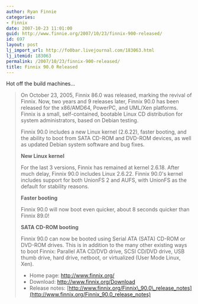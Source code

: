 ```yaml
---
author: Ryan Finnie
categories:
- Finnix
date: 2007-10-23 11:01:00
guid: http://www.finnie.org/2007/10/23/finnix-900-released/
id: 697
layout: post
lj_import_url: http://fo0bar.livejournal.com/183063.html
lj_itemid: 183063
permalink: /2007/10/23/finnix-900-released/
title: Finnix 90.0 Released
---
```

Hot off the build machines...

> On October 23, 2005, Finnix 86.0 was released, marking the revival of Finnix. Now, two years and 9 releases later, Finnix 90.0 has been released for the x86/AMD64, PowerPC, and UML/Xen platforms. Finnix is a small, self-contained, bootable Linux CD distribution for system administrators, based on Debian testing.
> 
> Finnix 90.0 includes a new Linux kernel (2.6.22), faster booting, and the ability to boot from SATA CD-ROM and DVD-ROM devices, as well as updated Debian system software and bug fixes.
> 
> **New Linux kernel**
> 
> For the last 3 versions, Finnix has remained at kernel 2.6.18. After much delay, Finnix 90.0 includes Linux 2.6.22. Finnix 90.0's kernel includes support for both UnionFS 2 and AUFS, with UnionFS as the default for stability reasons.
> 
> **Faster booting**
> 
> Finnix 90.0 will now boot even quicker, about 8 seconds quicker than Finnix 89.0!
> 
> **SATA CD-ROM booting**
> 
> Finnix 90.0 can now be booted using Serial ATA (SATA) CD-ROM or DVD-ROM drives. This is in addition to the many other existing ways to boot Finnix: Parallel ATA CD/DVD drive, SCSI CD/DVD drive, USB thumb drive, hard drive, netboot, or virtualized (User Mode Linux, Xen). 
> 
>   * Home page: <http://www.finnix.org/>
>   * Download: <http://www.finnix.org/Download>
>   * Release notes: [http://www.finnix.org/Finnix\_90.0\_release_notes](http://www.finnix.org/Finnix_90.0_release_notes)
